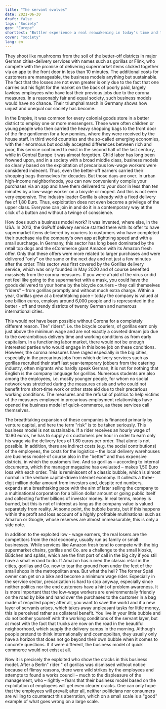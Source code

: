 ```yaml
---
title: "The servant evolves"
date: 2021-06-30
draft: false
tags: "Society"
geo: "Europe"
shorttext: "Buttler experience a real reawakening in today's time and the Buttler 2.0 are operated with an app on the phone."
cover: "society"
lang: en
---
```


They shoot like mushrooms from the soil of the better-off districts in major German cities-delivery services with names such as gorillas or Flink, who compete with the promise of delivering supermarket items clicked together via an app to the front door in less than 10 minutes. The additional costs for customers are manageable, the business models anything but sustainable. The fact that the losses are not even greater is only due to the fact that one carries out his fight for the market on the back of poorly paid, largely lawless employees who have lost their previous jobs due to the corona measures. In a reasonably fair and equal society, such business models would have no chance. Their triumphal march in Germany shows how unjust and unequal our society has become.

In the Empire, it was common for every colonial goods store in a better district to employ one or more messengers. These were often children or young people who then carried the heavy shopping bags to the front door of the fine gentlemen for a few pennies, where they were received by the house staff. In third world countries and the so-called emerging economies, with their enormous but socially accepted differences between rich and poor, this service continued to exist in the second half of the last century, while in Central Europe it was almost forgotten. Child labor has long been frowned upon, and in a society with a broad middle class, business models so clearly based on the exploitation of precarious low-wage workers were considered indecent. Thus, even the better-off earners carried their shopping bags themselves for decades. But those days are over. In urban high-income neighborhoods, you can now conveniently compile your purchases via an app and have them delivered to your door in less than ten minutes by a low-wage worker on a bicycle or moped. And this is not even very expensive. The industry leader Gorilla is already with a fixed delivery fee of 1,80 Euro. Thus, exploitation does not even become a privilege of the upper class. Everyone can join in and do it in a contemporary way at the click of a button and without a twinge of conscience.

How does such a business model work? It was invented, where else, in the USA. In 2013, the GoPuff delivery service started there with its offer to have supermarket items delivered by couriers to customers who have completed their purchase via the company's own app at lightning speed and with a small surcharge. In Germany, this sector has long been dominated by the retail top dogs and the eCommerce giant Amazon with its Amazon fresh offer. Only that these offers were more related to larger purchases and were delivered "only" on the same or the next day and not just a few minutes after the order. This sector was first covered by the Gorillas delivery service, which was only founded in May 2020 and of course benefited massively from the corona measures. If you were afraid of the virus or did not feel like going to the supermarket with a mask, you could have the goods delivered to your home by the bicycle couriers – they call themselves "riders" – from gorillas promptly and without much extra charge. Within a year, Gorillas grew at a breathtaking pace – today the company is valued at one billion euros, employs around 6,000 people and is represented in the better - off and trendy districts of twenty German and numerous international cities.

This would not have been possible without Corona for a completely different reason. The" riders", i.e. the bicycle couriers, of gorillas earn only just above the minimum wage and are not exactly a coveted dream job due to the overambitious delivery time and working conditions as from early capitalism. In a functioning labor market, there would not be enough interested parties who would engage in this bone job on these conditions. However, the corona measures have raged especially in the big cities, especially in the precarious jobs from which delivery services such as gorillas recruited their staff last year-temporary jobbers from the catering industry, often migrants who hardly speak German; It is not for nothing that English is the company language for gorillas. Numerous students are also among the employees, i.e. mostly younger people, for whom no social network was stretched during the measures crisis and who could not benefit from short-time work or other state aid due to their precarious working conditions. The measures and the refusal of politics to help victims of the measures employed in precarious employment relationships have opened the business model of quick-commerce, as these services call themselves.

The breathtaking expansion of these companies is financed primarily by venture capital, and here the term "risk" is to be taken seriously. This business model is not sustainable. If a rider receives an hourly wage of 10.80 euros, he has to supply six customers per hour in order to earn only his wage via the delivery fees of 1.80 euros per order. That alone is not possible. In addition, there are indirect costs (e.g. the social contributions) of the employees, the costs for the logistics – the local delivery warehouses are business model-of course also in the "better" and thus expensive districts, in which the customers live. And so gorillas – according to internal documents, which the manager magazine has evaluated – makes 1,50 Euro loss with each order. This is reminiscent of a classic bubble, which is almost normal in the venture capital-driven Internet economy. It collects a three-digit million dollar amount from investors and, despite red numbers, expands at a breathtaking pace with the aim of later selling the company to a multinational corporation for a billion dollar amount or going public itself and collecting further billions of investor money. In real terms, money is burned, but this is not of interest as long as the company value is valued separately from reality. At some point, the bubble bursts, but if this happens within the profit and loss account of a highly profitable multinational such as Amazon or Google, whose reserves are almost immeasurable, this is only a side note.

In addition to the exploited low - wage earners, the real losers are the competitors from the real economy, usually run as family or small businesses. While services like Amazon fresh tend to compete with the big supermarket chains, gorillas and Co. are a challenge to the small kiosks, Büdchen and spätis, which are the first port of call in the big city if you still have a small errand to do. If Amazon has ruined the classic retail in the cities, gorillas and Co. now to tear the ground from under the feet of the small shops in the metropolitan area. But what the hell? The former Späti owner can get on a bike and become a minimum wage rider. Especially in the service sector, precarization is hard to stop anyway, especially since neither politics nor the end customers have a hint of problem awareness. It is more important that the low-wage workers are environmentally friendly on the road by bike and hand over the purchases to the customer in a bag made of recycled paper; after all, you want to save the world and if a new layer of servants arises, which takes away unpleasant tasks for little money, this is perceived rather as collateral benefit. You live in your little bubble and do not bother yourself with the working conditions of the servant layer, but at most with the fact that trucks are now on the road in the beautiful neighborhood, which supply the delivery camps in the morning. Although people pretend to think internationally and cosmopolitan, they usually only have a horizon that does not go beyond their own bubble when it comes to concrete questions. If it were different, the business model of quick commerce would not exist at all.

Now it is precisely the exploited who show the cracks in this business model. After a Berlin" rider " of gorillas was dismissed without notice because of flimsy reasons, there were wild strikes by the employees and attempts to found a works council – much to the displeasure of the management, who – rightly – fears that their business model based on the exploitation of employees will get even clearer cracks. One can only hope that the employees will prevail; after all, neither politicians nor consumers are willing to counteract this aberration, which on a small scale is a "good" example of what goes wrong on a large scale.
